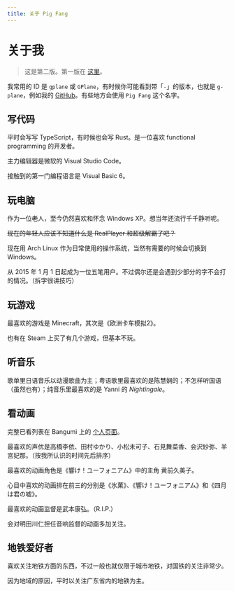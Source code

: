 ```yaml
---
title: 关于 Pig Fang
---
```


# 关于我

> 这是第二版。第一版在 [这里](./edition-1.html)。

我常用的 ID 是 `gplane` 或 `GPlane`，有时候你可能看到带「`-`」的版本，也就是 `g-plane`，例如我的 [GitHub](https://github.com/g-plane)。有些地方会使用 `Pig Fang` 这个名字。

## 写代码

平时会写写 TypeScript，有时候也会写 Rust。是一位喜欢 functional programming 的开发者。

主力编辑器是微软的 Visual Studio Code。

接触到的第一门编程语言是 Visual Basic 6。

## 玩电脑

作为一位~~老~~人，至今仍然喜欢和怀念 Windows XP。想当年还流行千千静听呢。

~~现在的年轻人应该不知道什么是 RealPlayer 和超级解霸了吧？~~

现在用 Arch Linux 作为日常使用的操作系统，当然有需要的时候会切换到 Windows。

从 2015 年 1 月 1 日起成为一位五笔用户。不过偶尔还是会遇到少部分的字不会打的情况。（拆字很讲技巧）

## 玩游戏

最喜欢的游戏是 Minecraft，其次是《欧洲卡车模拟2》。

也有在 Steam 上买了有几个游戏，但基本不玩。

## 听音乐

歌单里日语音乐以动漫歌曲为主；粤语歌里最喜欢的是陈慧娴的；不怎样听国语（虽然也有）；纯音乐里最喜欢的是 Yanni 的 _Nightingale_。

## 看动画

完整已看列表在 Bangumi 上的 [个人页面](https://bgm.tv/user/468610)。

最喜欢的声优是高橋李依、田村ゆかり、小松未可子、石見舞菜香、会沢紗弥、羊宮妃那。（按我所认识的时间先后排序）

最喜欢的动画角色是《響け！ユーフォニアム》中的主角 黄前久美子。

心目中喜欢的动画排在前三的分别是《氷菓》、《響け！ユーフォニアム》和《四月は君の嘘》。

最喜欢的动画监督是武本康弘。（R.I.P.）

会对明田川仁担任音响监督的动画多加关注。

## 地铁爱好者

喜欢关注地铁方面的东西，不过一般也就仅限于城市地铁，对国铁的关注非常少。

因为地域的原因，平时以关注广东省内的地铁为主。
